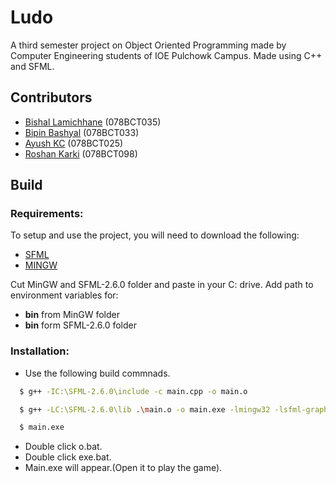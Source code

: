 
# Ludo 

A third semester project on Object Oriented Programming made by Computer Engineering students of IOE Pulchowk Campus. Made using C++ and SFML.
## Contributors

- [Bishal Lamichhane](https://www.github.com/bishallamichhane44) (078BCT035)
- [Bipin Bashyal](https://www.github.com/bipinbashyal) (078BCT033)
- [Ayush KC](https://www.github.com/AyusK4) (078BCT025)
- [Roshan Karki](https://github.com/roshankc00) (078BCT098)











## Build

### Requirements:
To setup and use the project, you will need to download the following:
- [SFML](https://www.sfml-dev.org/files/SFML-2.6.0-windows-gcc-13.1.0-mingw-32-bit.zip)
- [MINGW](https://github.com/brechtsanders/winlibs_mingw/releases/download/13.1.0-16.0.5-11.0.0-msvcrt-r5/winlibs-i686-posix-dwarf-gcc-13.1.0-mingw-w64msvcrt-11.0.0-r5.7z)

Cut MinGW and SFML-2.6.0 folder and paste in your C: drive.
Add path to environment variables for:
- **bin** from MinGW folder
- **bin** form SFML-2.6.0 folder


### Installation:

- Use the following build commnads.
```bash
  $ g++ -IC:\SFML-2.6.0\include -c main.cpp -o main.o
```
```bash
  $ g++ -LC:\SFML-2.6.0\lib .\main.o -o main.exe -lmingw32 -lsfml-graphics -lsfml-audio -lsfml-window -lsfml-system -lsfml-main -mwindows
```
```bash
  $ main.exe
```
  + Double click o.bat.
  + Double click exe.bat.
  + Main.exe will appear.(Open it to play the game).





